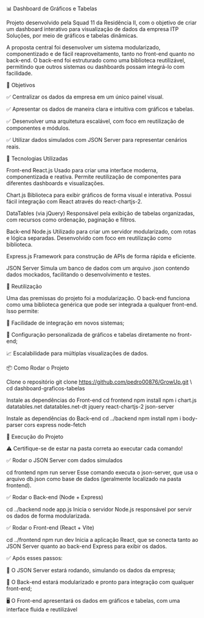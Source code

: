 📊 Dashboard de Gráficos e Tabelas

Projeto desenvolvido pela Squad 11 da Residência II, com o objetivo de criar um dashboard interativo para visualização de dados da empresa ITP Soluções, por meio de gráficos e tabelas dinâmicas.

A proposta central foi desenvolver um sistema modularizado, componentizado e de fácil reaproveitamento, tanto no front-end quanto no back-end. O back-end foi estruturado como uma biblioteca reutilizável, permitindo que outros sistemas ou dashboards possam integrá-lo com facilidade.

🎯 Objetivos

✅ Centralizar os dados da empresa em um único painel visual.

✅ Apresentar os dados de maneira clara e intuitiva com gráficos e tabelas.

✅ Desenvolver uma arquitetura escalável, com foco em reutilização de componentes e módulos.

✅ Utilizar dados simulados com JSON Server para representar cenários reais.

🚀 Tecnologias Utilizadas

Front-end React.js Usado para criar uma interface moderna, componentizada e reativa. Permite reutilização de componentes para diferentes dashboards e visualizações.

Chart.js Biblioteca para exibir gráficos de forma visual e interativa. Possui fácil integração com React através do react-chartjs-2.

DataTables (via jQuery) Responsável pela exibição de tabelas organizadas, com recursos como ordenação, paginação e filtros.

Back-end Node.js Utilizado para criar um servidor modularizado, com rotas e lógica separadas. Desenvolvido com foco em reutilização como biblioteca.

Express.js Framework para construção de APIs de forma rápida e eficiente.

JSON Server Simula um banco de dados com um arquivo .json contendo dados mockados, facilitando o desenvolvimento e testes.

🔄 Reutilização

Uma das premissas do projeto foi a modularização. O back-end funciona como uma biblioteca genérica que pode ser integrada a qualquer front-end. Isso permite:

🚀 Facilidade de integração em novos sistemas;

🎨 Configuração personalizada de gráficos e tabelas diretamente no front-end;

📈 Escalabilidade para múltiplas visualizações de dados.

📦 Como Rodar o Projeto

Clone o repositório git clone https://github.com/pedro00876/GrowUp.git \ cd dashboard-graficos-tabelas

Instale as dependências do Front-end cd frontend npm install npm i chart.js datatables.net datatables.net-dt jquery react-chartjs-2 json-server

Instale as dependências do Back-end cd ../backend npm install npm i body-parser cors express node-fetch

🚀 Execução do Projeto

⚠️ Certifique-se de estar na pasta correta ao executar cada comando!

✅ Rodar o JSON Server com dados simulados

cd frontend npm run server Esse comando executa o json-server, que usa o arquivo db.json como base de dados (geralmente localizado na pasta frontend).

✅ Rodar o Back-end (Node + Express)

cd ../backend node app.js Inicia o servidor Node.js responsável por servir os dados de forma modularizada.

✅ Rodar o Front-end (React + Vite)

cd ../frontend npm run dev Inicia a aplicação React, que se conecta tanto ao JSON Server quanto ao back-end Express para exibir os dados.

✅ Após esses passos:

📁 O JSON Server estará rodando, simulando os dados da empresa;

🔧 O Back-end estará modularizado e pronto para integração com qualquer front-end;

🖥️ O Front-end apresentará os dados em gráficos e tabelas, com uma interface fluida e reutilizável
